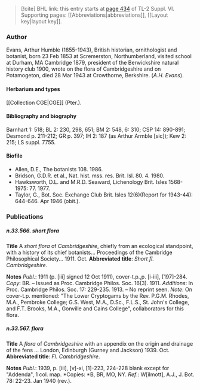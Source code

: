 > [!cite] BHL link: this entry starts at [page 434](https://www.biodiversitylibrary.org/item/103835#page/444/mode/1up) of TL-2 Suppl. VI.
> Supporting pages: [[Abbreviations|abbreviations]], [[Layout key|layout key]].

### Author

Evans, Arthur Humble (1855-1943), British historian, ornithologist and botanist, born 23 Feb 1853 at Scremerston, Northumberland, visited school at Durham, MA Cambridge 1879, president of the Berwickshire natural history club 1900, wrote on the flora of Cambridgeshire and on Potamogeton, died 28 Mar 1943 at Crowthorne, Berkshire. (*A.H. Evans*).

#### Herbarium and types

[[Collection CGE|CGE]] (Pter.).

#### Bibliography and biography

Barnhart 1: 518; BL 2: 230, 298, 651; BM 2: 548, 6: 310; CSP 14: 890-891; Desmond p. 211-212; GR p. 397; IH 2: 187 (as Arthur Armble \[sic\]); Kew 2: 215; LS suppl. 7755.

#### Biofile

- Allen, D.E., The botanists 108. 1986.
- Bridson, G.D.R. et al., Nat. hist. mss. res. Brit. Isl. 80. 4. 1980.
- Hawksworth, D.L. and M.R.D. Seaward, Lichenology Brit. Isles 1568-1975: 77. 1977.
- Taylor, G., Bot. Soc. Exchange Club Brit. Isles 12(6)(Report for 1943-44): 644-646. Apr 1946 (obit.).

### Publications

##### n.33.566. short flora

**Title**
A *short flora* of *Cambridgeshire*, chiefly from an ecological standpoint, with a history of its chief botanists... Proceedings of the Cambridge Philosophical Society... 1911. Oct.
**Abbreviated title**: *Short fl. Cambridgeshire*.

**Notes**
*Publ*.: 1911 (p. \[iii\] signed 12 Oct 1911), cover-t.p.,p. \[i-iii\], \[197\]-284. *Copy*: BR. – Issued as Proc. Cambridge Philos. Soc. 16(3). 1911.
*Additions*: In Proc. Cambridge Philos. Soc. 17: 229-235. 1913. – No reprint seen.
*Note*: On cover-t.p. mentioned: "The Lower Cryptogams by the Rev. P.G.M. Rhodes, M.A., Pembroke College; G.S. West, M.A., D.Sc., F.L.S., St. John's College, and F.T. Brooks, M.A., Gonville and Cains College", collaborators for this flora.

##### n.33.567. flora

**Title**
A *flora* of *Cambridgeshire* with an appendix on the origin and drainage of the fens ... London, Edinburgh (Gurney and Jackson) 1939. Oct.
**Abbreviated title**: *Fl. Cambridgeshire*.

**Notes**
*Publ*.: 1939, p. \[iii\], \[v\]-xi, \[1\]-223, 224-228 blank except for "Addenda", 1 col. map. *Copies: *B, BR, MO, NY.
*Ref*.: W\[ilmott\], A.J., J. Bot. 78: 22-23. Jan 1940 (rev.).

